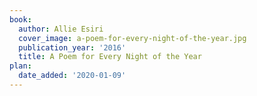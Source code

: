 ```yaml
---
book:
  author: Allie Esiri
  cover_image: a-poem-for-every-night-of-the-year.jpg
  publication_year: '2016'
  title: A Poem for Every Night of the Year
plan:
  date_added: '2020-01-09'
---
```

